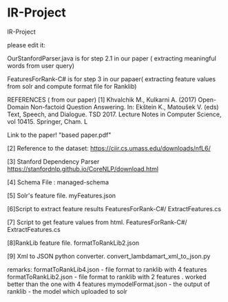 # IR-Project

IR-Project

please edit it:

OurStanfordParser.java is for step 2.1 in our paper ( extracting meaningful words from user query)

FeaturesForRank-C# is for step 3 in our papaer( extracting feature values from solr and compute format file for Ranklib)

REFERENCES ( from our paper) [1] Khvalchik M., Kulkarni A. (2017) Open-Domain Non-factoid Question Answering. In: Ekštein K., Matoušek V. (eds) Text, Speech, and Dialogue. TSD 2017. Lecture Notes in Computer Science, vol 10415. Springer, Cham. L

Link to the paper! "based paper.pdf"

[2] Reference to the dataset: https://ciir.cs.umass.edu/downloads/nfL6/

[3] Stanford Dependency Parser https://stanfordnlp.github.io/CoreNLP/download.html

[4] Schema File : managed-schema

[5] Solr's feature file. myFeatures.json

[6]Script to extract feature results FeaturesForRank-C#/ ExtractFeatures.cs

[7] Script to get feature values from html. FeaturesForRank-C#/ ExtractFeatures.cs

[8]RankLib feature file. formatToRankLib2.json

[9] Xml to JSON python converter. convert_lambdamart_xml_to_json.py

remarks: formatToRankLib4.json - file format to ranklib with 4 features 
formatToRankLib2.json - file format to ranklib with 2 features . worked better than the one with 4 features 
mymodelFormat.json - the output of ranklib - the model which uploaded to solr
